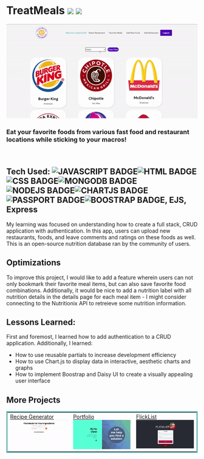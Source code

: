 # TreatMeals <img src="https://img.icons8.com/doodle/48/000000/hamburger.png"/> <img src="https://img.icons8.com/doodle/48/000000/french-fries.png"/>

<img src="images/../public/images/TreatmealsGIF.gif">

### Eat your favorite foods from various fast food and restaurant locations while sticking to your macros!

<br>

## Tech Used: ![JAVASCRIPT BADGE](https://img.shields.io/static/v1?label=|&message=JAVASCRIPT&color=3c7f5d&style=plastic&logo=javascript)![HTML BADGE](https://img.shields.io/static/v1?label=|&message=HTML&color=285f65&style=plastic&logo=html5)![CSS BADGE](https://img.shields.io/static/v1?label=|&message=CSS&color=3c7f5d&style=plastic&logo=css3)![MONGODB BADGE](https://img.shields.io/static/v1?label=|&message=Mongo%20DB&color=3c7f5d&style=plastic&logo=mongodb)![NODEJS BADGE](https://img.shields.io/static/v1?label=|&message=Node%20JS&color=3c7f5d&style=plastic&logo=nodedotjs)![CHARTJS BADGE](https://img.shields.io/static/v1?label=|&message=Chart%20JS&color=3c7f5d&style=plastic&logo=chartdotjs)![PASSPORT BADGE](https://img.shields.io/static/v1?label=|&message=Passport%20JS&color=3c7f5d&style=plastic&logo=passport)![BOOSTRAP BADGE](https://img.shields.io/static/v1?label=|&message=Boostrap&color=3c7f5d&style=plastic&logo=bootstrap), EJS, Express

My learning was focused on understanding how to create a full stack, CRUD application with authentication. In this app, users can upload new restaurants, foods, and leave comments and ratings on these foods as well. This is an open-source nutrition database ran by the community of users.

## Optimizations

To improve this project, I would like to add a feature wherein users can not only bookmark their favorite meal items, but can also save favorite food combinations. Additionally, it would be nice to add a nutrition label with all nutrition details in the details page for each meal item - I might consider connecting to the Nutritionix API to retreieve some nutrition information. 

## Lessons Learned:

First and foremost, I learned how to add authentication to a CRUD application. Additionally, I learned:

- How to use reusable partials to increase development efficiency
- How to use Chart.js to display data in interactive, aesthetic charts and graphs
- How to implement Boostrap and Daisy UI to create a visually appealing user interface

## More Projects

<table bordercolor="#66b2b2">
  
  <tr>
    <td width="33.3%"  style="align:center;" valign="top">
<a target="_blank" href="https://github.com/christurc29/Recipe-Generator">Recipe Generator</a>
        <br />
      <a target="_blank" href="https://github.com/christurc29/Recipe-Generator">
            <img src="./public/images/recipe-generator.gif" width="100%"  alt="Recipe Generator"/>
        </a>
    </td>
    <td width="33.3%" valign="top">
<a target="_blank" href="https://github.com/christurc29/Portfolio"> Portfolio</a>
      <br />
        <a target="_blank" href="https://github.com/christurc29/Portfolio">
          <img src="./public/images/portfolio.gif" width="100%" alt="Portfolio"/>
        </a>
    </td>
    <td width="33.3%" valign="top">
<a target="_blank" href="https://github.com/christurc29/FlickList">FlickList</a>
        <br />
        <a target="_blank" href="https://github.com/christurc29/FlickList">
          <img src="./public/images/FlickList.gif" width="100%" alt="Interi"/>
        </a>
    </td>
  </tr>
</table>
